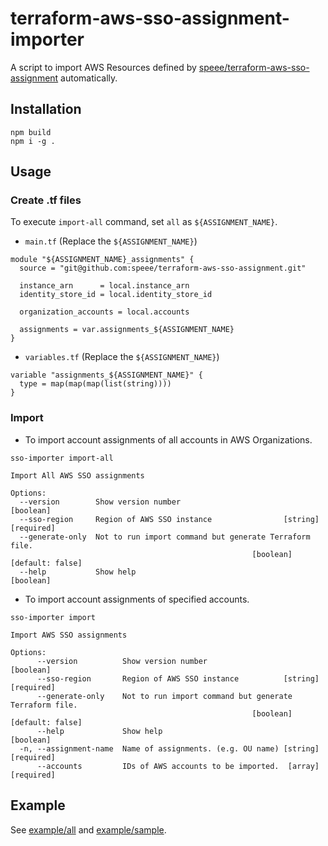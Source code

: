 # terraform-aws-sso-assignment-importer

A script to import AWS Resources defined by [speee/terraform-aws-sso-assignment](https://github.com/speee/terraform-aws-sso-assignment) automatically.

## Installation
```
npm build
npm i -g .
```

## Usage
### Create .tf files
To execute `import-all` command, set `all` as `${ASSIGNMENT_NAME}`.
- `main.tf` (Replace the `${ASSIGNMENT_NAME}`)
```
module "${ASSIGNMENT_NAME}_assignments" {
  source = "git@github.com:speee/terraform-aws-sso-assignment.git"

  instance_arn      = local.instance_arn
  identity_store_id = local.identity_store_id

  organization_accounts = local.accounts

  assignments = var.assignments_${ASSIGNMENT_NAME}
}
```

- `variables.tf` (Replace the `${ASSIGNMENT_NAME}`)
```
variable "assignments_${ASSIGNMENT_NAME}" {
  type = map(map(map(list(string))))
}
```


### Import
- To import account assignments of all accounts in AWS Organizations.
```
sso-importer import-all

Import All AWS SSO assignments

Options:
  --version        Show version number                                 [boolean]
  --sso-region     Region of AWS SSO instance                [string] [required]
  --generate-only  Not to run import command but generate Terraform file.
                                                      [boolean] [default: false]
  --help           Show help                                           [boolean]
```

- To import account assignments of specified accounts.
```
sso-importer import

Import AWS SSO assignments

Options:
      --version          Show version number                           [boolean]
      --sso-region       Region of AWS SSO instance          [string] [required]
      --generate-only    Not to run import command but generate Terraform file.
                                                      [boolean] [default: false]
      --help             Show help                                     [boolean]
  -n, --assignment-name  Name of assignments. (e.g. OU name) [string] [required]
      --accounts         IDs of AWS accounts to be imported.  [array] [required]
```

## Example
See [example/all](example/all) and [example/sample](example/sample).
